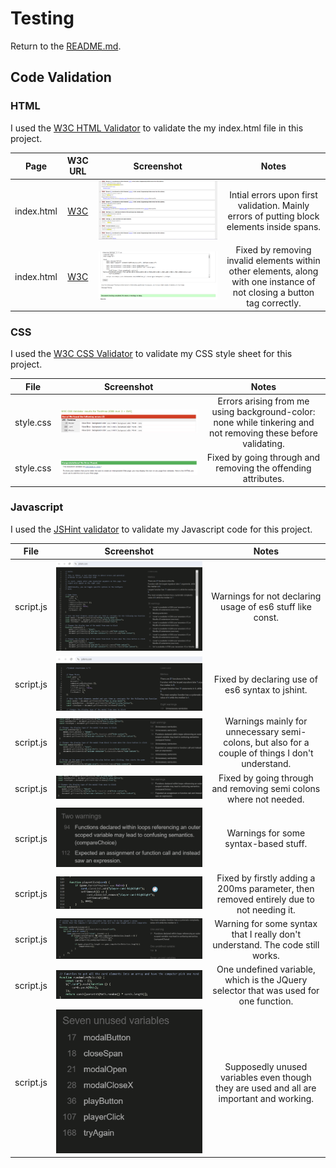 # Testing

Return to the [README.md](README.md).

## Code Validation

### HTML

I used the [W3C HTML Validator](https://validator.w3.org/nu/) to validate the my index.html file in this project.

| Page | W3C URL | Screenshot | Notes |
| :---: | :---: | :---: | :---: |
| index.html | [W3C](https://validator.w3.org/nu/?doc=https%3A%2F%2Fseanbrindley17.github.io%2Fmilestone-project-2%2F) | ![screenshot of initial errors](/readme%20documentations/screenshots/html%20validator%20screenshots/initial%20validation%20with%20errors.png) | Intial errors upon first validation. Mainly errors of putting block elements inside spans. |
| index.html | [W3C](https://validator.w3.org/nu/?doc=https%3A%2F%2Fseanbrindley17.github.io%2Fmilestone-project-2%2F#textarea) | ![screenshot of document checked with no errors or warnings](/readme%20documentations/screenshots/html%20validator%20screenshots/fixed%20html%20validation%20errors.png) | Fixed by removing invalid elements within other elements, along with one instance of not closing a button tag correctly. |


### CSS

I used the [W3C CSS Validator]() to validate my CSS style sheet for this project.

| File | Screenshot | Notes |
| :---: | :---: | :---: |
| style.css | ![screenshot of initial validation with errors](/readme%20documentations/screenshots/css%20validator%20screenshots/css%20validation%20with%20intial%20errors.png) | Errors arising from me using background-color: none while tinkering and not removing these before validating. |
| style.css | ![screenshot of css validation success](/readme%20documentations/screenshots/css%20validator%20screenshots/css%20validation%20success.png) | Fixed by going through and removing the offending attributes. |

### Javascript 

I used the [JSHint validator](https://jshint.com/) to validate my Javascript code for this project.

| File | Screenshot | Notes |
| :---: | :---: | :---: |
| script.js | ![screenshot of initial es6 errors](/readme%20documentations/screenshots/js%20validator%20screenshots/first%20validation%20with%20es6%20errors.png) | Warnings for not declaring usage of es6 stuff like const. |
| script.js | ![screenshot of jshint esversion: 6](/readme%20documentations/screenshots/js%20validator%20screenshots/fix%20of%20es6%20error.png) | Fixed by declaring use of es6 syntax to jshint. |
| script.js | ![screenshot of eight warnings](/readme%20documentations/screenshots/js%20validator%20screenshots/unnecessary%20semicolon%20warnings.png) | Warnings mainly for unnecessary semi-colons, but also for a couple of things I don't understand. |
| script.js | ![screenshot of no unecessary semicolon warning](/readme%20documentations/screenshots/js%20validator%20screenshots/no%20unnecessary%20semicolon%20warning.png) | Fixed by going through and removing semi colons where not needed. |
| script.js | ![screenshot showing the remaining non semi colon warnings](/readme%20documentations/screenshots/js%20validator%20screenshots/further%20warnings%20after%20fixing%20semi%20colons.png) | Warnings for some syntax-based stuff. |
| script.js | ![screenshot of setTimeout within playerClick with a paraamter](/readme%20documentations/screenshots/js%20validator%20screenshots/settimeout%20with%20no%20parameters%20fixed.png) | Fixed by firstly adding a 200ms parameter, then removed entirely due to not needing it. |
| script.js | ![screenshot of confusing warning in cardEventListeners](/readme%20documentations/screenshots/js%20validator%20screenshots/cardEventListeners%20warning%20.png) | Warning for some syntax that I really don't understand. The code still works. |
| script.js | ![screenshot of undefined variable](/readme%20documentations/screenshots/js%20validator%20screenshots/undefined%20variable%20jquery.png) | One undefined variable, which is the JQuery selector that was used for one function. |
| script.js | ![screenshot of supposed unused variables](/readme%20documentations/screenshots/js%20validator%20screenshots/unused%20variables.png) | Supposedly unused variables even though they are used and all are important and working. | 
